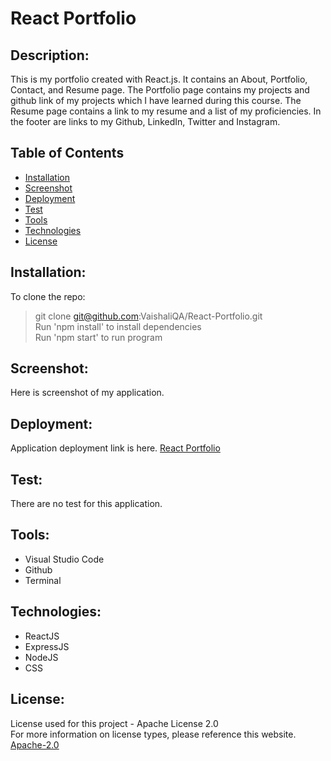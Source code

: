 # React Portfolio

## Description:

This is my portfolio created with React.js. It contains an About, Portfolio, Contact, and Resume page. The Portfolio page contains my projects and github link of my projects which I have learned during this course. The Resume page contains a link to my resume and a list of my proficiencies. In the footer are links to my Github, LinkedIn, Twitter and Instagram.

## Table of Contents

- [Installation](#installation)
- [Screenshot](#screenshot)
- [Deployment](#deployment)
- [Test](#test)
- [Tools](#tools)
- [Technologies](#technologies)
- [License](#license)

## Installation:

To clone the repo: <br>

> git clone git@github.com:VaishaliQA/React-Portfolio.git <br>
> Run 'npm install' to install dependencies <br>
> Run 'npm start' to run program <br>

## Screenshot:

Here is screenshot of my application.

## Deployment:

Application deployment link is here.
<a href="https://pwatexteditor-app.herokuapp.com/"> React Portfolio </a>

## Test:

There are no test for this application.

## Tools:

- Visual Studio Code
- Github
- Terminal

## Technologies:

- ReactJS
- ExpressJS
- NodeJS
- CSS

## License:

License used for this project - Apache License 2.0 <br>
For more information on license types, please reference this website. <br>
<a href="LICENSE"> Apache-2.0 </a>
